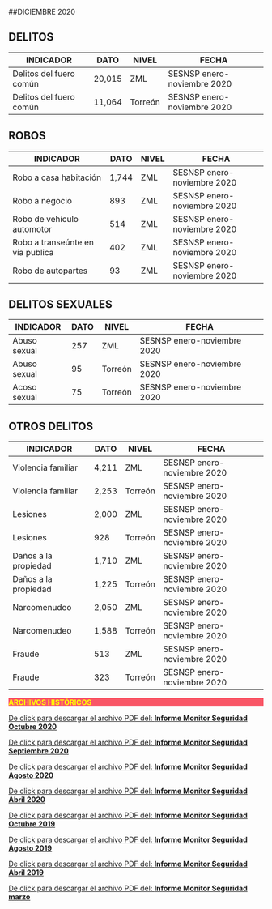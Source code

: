 
##DICIEMBRE 2020

## DELITOS
| INDICADOR                         | DATO      | NIVEL     | FECHA                         |
|---------------------------------------|---------------|---------------|-------------------------------|
| Delitos del fuero común       |20,015     | ZML       | SESNSP enero-noviembre 2020   |
| Delitos del fuero común       |11,064     | Torreón   | SESNSP enero-noviembre 2020   |

## ROBOS
| INDICADOR                         | DATO      | NIVEL     | FECHA                         |
|---------------------------------------|---------------|---------------|-------------------------------|
| Robo a casa habitación            |1,744      | ZML       | SESNSP enero-noviembre 2020   |
| Robo a negocio            |893        | ZML       | SESNSP enero-noviembre 2020   |
| Robo de vehículo automotor        |514        | ZML       | SESNSP enero-noviembre 2020   |
| Robo a transeúnte en vía publica  |402        | ZML       | SESNSP enero-noviembre 2020   |
| Robo de autopartes            |93     | ZML       | SESNSP enero-noviembre 2020   |

## DELITOS SEXUALES
| INDICADOR                         | DATO      | NIVEL     | FECHA                         |
|---------------------------------------|---------------|---------------|-------------------------------|
| Abuso sexual                  |257        | ZML       | SESNSP enero-noviembre 2020   |
| Abuso sexual                  |95     | Torreón   | SESNSP enero-noviembre 2020   |
| Acoso sexual                  |75         | Torreón   | SESNSP enero-noviembre 2020   |

## OTROS DELITOS
| INDICADOR                         | DATO      | NIVEL     | FECHA                         |
|---------------------------------------|---------------|---------------|-------------------------------|
| Violencia familiar            |4,211      | ZML       | SESNSP enero-noviembre 2020   |
| Violencia familiar            |2,253      | Torreón   | SESNSP enero-noviembre 2020   |
| Lesiones                      |2,000      | ZML       | SESNSP enero-noviembre 2020   |
| Lesiones                      |928        | Torreón   | SESNSP enero-noviembre 2020   |
| Daños a la propiedad          |1,710      | ZML       | SESNSP enero-noviembre 2020   |
| Daños a la propiedad          |1,225      | Torreón   | SESNSP enero-noviembre 2020   |
| Narcomenudeo                  |2,050      | ZML       | SESNSP enero-noviembre 2020   |
| Narcomenudeo                  |1,588      | Torreón   | SESNSP enero-noviembre 2020   |
| Fraude                        |513        | ZML       | SESNSP enero-noviembre 2020   |
| Fraude                        |323        | Torreón   | SESNSP enero-noviembre 2020   |



<p style="background-color:#f95666;color:yellow;"><strong>ARCHIVOS HISTÓRICOS</strong></p>


[De click para descargar el archivo PDF del:   <strong>Informe Monitor Seguridad Octubre 2020</strong>](http://www.trcimplan.gob.mx/monitores/seguridad/monitor-seguridad-oct-2020.pdf)
</br>

[De click para descargar el archivo PDF del:   <strong>Informe Monitor Seguridad Septiembre 2020</strong>](http://www.trcimplan.gob.mx/monitores/seguridad/monitor-seguridad-sep-2020.pdf)
</br>

[De click para descargar el archivo PDF del:   <strong>Informe Monitor Seguridad Agosto 2020</strong>](http://www.trcimplan.gob.mx/monitores/seguridad/Monitor-Seguridad-agosto-2020.pdf)
</br>

[De click para descargar el archivo PDF del:   <strong>Informe Monitor Seguridad Abril 2020</strong>](http://www.trcimplan.gob.mx/monitores/seguridad/Monitor-Seguridad-abril-2020.pdf)
</br>

[De click para descargar el archivo PDF del:   <strong>Informe Monitor Seguridad Octubre 2019</strong>](http://www.trcimplan.gob.mx/monitores/seguridad/Monitor-Seguridad-Octubre-2019.pdf)
</br>

[De click para descargar el archivo PDF del:   <strong>Informe Monitor Seguridad Agosto 2019</strong>](http://www.trcimplan.gob.mx/monitores/seguridad/Monitor-Seguridad-Agosto-2019.pdf)
</br>

[De click para descargar el archivo PDF del:   <strong>Informe Monitor Seguridad Abril 2019</strong>](http://www.trcimplan.gob.mx/monitores/seguridad/Monitor-Seguridad-abril-2019.pdf)
</br>

[De click para descargar el archivo PDF del:   <strong>Informe Monitor Seguridad marzo</strong>](http://www.trcimplan.gob.mx/monitores/seguridad/Monitor-seguridad-2018.pdf)
</br>
